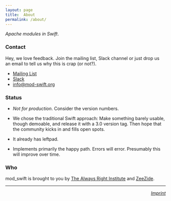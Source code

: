 ```yaml
---
layout: page
title:  About
permalink: /about/
---
```


*Apache modules in Swift*.

### Contact

Hey, we love feedback. Join the mailing list, Slack channel or just drop us
an email to tell us why this is crap (or not?).

- [Mailing List](https://groups.google.com/d/forum/mod_swift)
- [Slack](http://slack.noze.io)
- [info@mod-swift.org](mailto:info@mod-swift.org)


### Status

- *Not for production*. Consider the version numbers.

- We chose the traditional Swift approach:
  Make something barely usable, though demoable,
  and release it with a 3.0 version tag.
  Then hope that the community kicks in and fills open spots.

- It already has leftpad.

- Implements primarily the happy path. Errors will error. Presumably this
  will improve over time.
  
### Who

mod_swift is brought to you by
[The Always Right Institute](http://www.alwaysrightinstitute.com)
and
[ZeeZide](http://zeezide.de).

<hr />

<div style="text-align: right;">
  <i><a href="http://zeezide.com/contact.html">Imprint</a></i>
</div>
